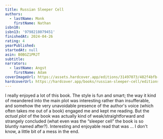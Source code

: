 ```yaml
---
title: Russian Sleeper Cell
authors:
  - lastName: Monk
    firstName: Nathan
isbn10:
isbn13: '9798218079451'
finishedAt: 2024-04-26
rating: 4
yearPublished:
startedAt: null
asin: B0BGZ1PRJT
subtitle:
narrators:
  - lastName: Angst
    firstName: Adam
coverImageUrl: https://assets.hardcover.app/editions/31497073/482f4bfb-fb62-4379-88a9-e84ad6a8505c.jpg
hardcoverUrl: https://hardcover.app/books/russian-sleeper-cell/editions/31969470
---
```


I really enjoyed a lot of this book. The style is fun and smart; the way it kind of meandered into the main plot was interesting rather than insufferable, and somehow the very unavoidable presence of the author's voice (which often takes me out of a book) engaged me and kept me reading. But the _actual plot_ of the book was actually kind of weak/straightforward and strangely concluded (what even was the “sleeper cell” the book is so bluntly named after?). Interesting and enjoyable read that was … I don't know, a little bit of a mess in the end.
